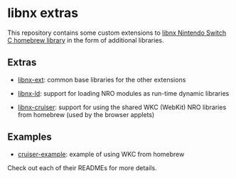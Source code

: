 # libnx extras

This repository contains some custom extensions to [libnx Nintendo Switch C homebrew library](https://github.com/switchbrew/libnx) in the form of additional libraries.

## Extras

- [libnx-ext](libnx-ext/): common base libraries for the other extensions

- [libnx-ld](libnx-ld/): support for loading NRO modules as run-time dynamic libraries

- [libnx-cruiser](libnx-cruiser/): support for using the shared WKC (WebKit) NRO libraries from homebrew (used by the browser applets)

## Examples

- [cruiser-example](cruiser-example/): example of using WKC from homebrew

Check out each of their READMEs for more details.
